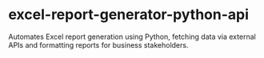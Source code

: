 # excel-report-generator-python-api
Automates Excel report generation using Python, fetching data via external APIs and formatting reports for business stakeholders.
